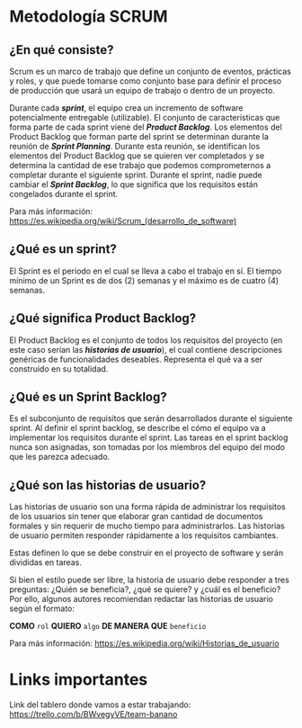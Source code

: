 # Metodología SCRUM

## ¿En qué consiste?

Scrum es un marco de trabajo que define un conjunto de eventos, prácticas y roles, y que puede tomarse como conjunto base para definir el proceso de producción que usará un equipo de trabajo o dentro de un proyecto.

Durante cada ***sprint***, el equipo crea un incremento de software potencialmente entregable (utilizable). El conjunto de características que forma parte de cada sprint viene del ***Product Backlog***. Los elementos del Product Backlog que forman parte del sprint se determinan durante la reunión de ***Sprint Planning***. Durante esta reunión, se identifican los elementos del Product Backlog que se quieren ver completados y se determina la cantidad de ese trabajo que podemos comprometernos a completar durante el siguiente sprint. Durante el sprint, nadie puede cambiar el ***Sprint Backlog***, lo que significa que los requisitos están congelados durante el sprint.

Para más información: https://es.wikipedia.org/wiki/Scrum_(desarrollo_de_software)

## ¿Qué es un sprint?

El Sprint es el período en el cual se lleva a cabo el trabajo en sí. El tiempo mínimo de un Sprint es de dos (2) semanas y el máximo es de cuatro (4) semanas.

## ¿Qué significa Product Backlog?

El Product Backlog es el conjunto de todos los requisitos del proyecto (en este caso serían las ***historias de usuario***), el cual contiene descripciones genéricas de funcionalidades deseables. Representa el qué va a ser construido en su totalidad.

## ¿Qué es un Sprint Backlog?

Es el subconjunto de requisitos que serán desarrollados durante el siguiente sprint. Al definir el sprint backlog, se describe el cómo el equipo va a implementar los requisitos durante el sprint. Las tareas en el sprint backlog nunca son asignadas, son tomadas por los miembros del equipo del modo que les parezca adecuado. 

## ¿Qué son las historias de usuario?

Las historias de usuario son una forma rápida de administrar los requisitos de los usuarios sin tener que elaborar gran cantidad de documentos formales y sin requerir de mucho tiempo para administrarlos. Las historias de usuario permiten responder rápidamente a los requisitos cambiantes.

Estas definen lo que se debe construir en el proyecto de software y serán divididas en tareas.

Si bien el estilo puede ser libre, la historia de usuario debe responder a tres preguntas: ¿Quién se beneficia?, ¿qué se quiere? y ¿cuál es el beneficio? Por ello, algunos autores recomiendan redactar las historias de usuario según el formato:

**COMO** `rol` **QUIERO** `algo` **DE MANERA QUE** `beneficio`

Para más información: https://es.wikipedia.org/wiki/Historias_de_usuario

# Links importantes

Link del tablero donde vamos a estar trabajando: https://trello.com/b/BWvegyVE/team-banano
